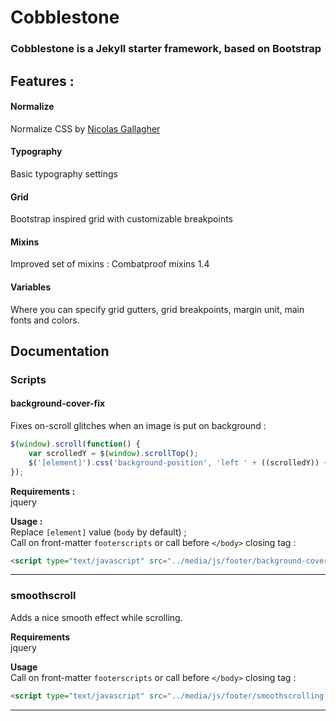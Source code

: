 # Cobblestone 
### Cobblestone is a Jekyll starter framework, based on Bootstrap
## Features :
#### Normalize
Normalize CSS by [Nicolas Gallagher](http://github.com/necolas/)
#### Typography
Basic typography settings
#### Grid
Bootstrap inspired grid with customizable breakpoints
#### Mixins
Improved set of mixins : Combatproof mixins 1.4
#### Variables
Where you can specify grid gutters, grid breakpoints, margin unit, main fonts and colors.

## Documentation

### Scripts

#### background-cover-fix

Fixes on-scroll glitches when an image is put on background :

```javascript
$(window).scroll(function() {
	var scrolledY = $(window).scrollTop();
	$('[element]').css('background-position', 'left ' + ((scrolledY)) + 'px');
});
```

   **Requirements :**  
   jquery   

   **Usage :**  
   Replace `[element]` value (`body` by default) ;  
   Call on front-matter `footerscripts` or call before `</body>` closing tag :   

```html
<script type="text/javascript" src="../media/js/footer/background-cover-fix.js"></script>
```
---


### smoothscroll

Adds a nice smooth effect while scrolling.

   **Requirements**  
   jquery   
   
   **Usage**  
   Call on front-matter `footerscripts` or call before `</body>` closing tag :   
```html
<script type="text/javascript" src="../media/js/footer/smoothscrolling.js"></script>
```
---





